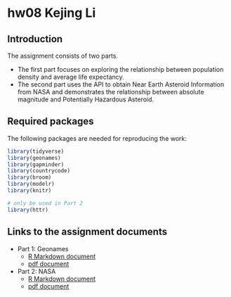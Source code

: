 # hw08 Kejing Li
## Introduction

The assignment consists of two parts.

* The first part focuses on exploring the relationship between population density and average life expectancy.
* The second part uses the API to obtain Near Earth Asteroid Information from NASA and demonstrates the relationship between absolute magnitude and Potentially Hazardous Asteroid.

## Required packages

The following packages are needed for reproducing the work:

```r
library(tidyverse)
library(geonames)
library(gapminder)
library(countrycode)
library(broom)
library(modelr)
library(knitr)

# only be used in Part 2
library(httr)
```

## Links to the assignment documents

* Part 1: Geonames
  + [R Markdown document](geonames.Rmd)
  + [pdf document](geonames.pdf)
* Part 2: NASA
  + [R Markdown document](nasa.Rmd)
  + [pdf document](nasa.pdf)